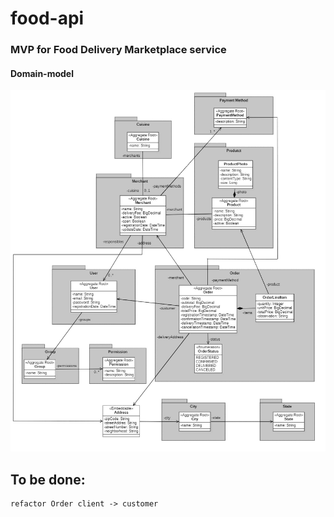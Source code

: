 # food-api
### MVP for Food Delivery Marketplace service

#### Domain-model
![img](./documentation/domain-model.jpg)

## To be done: 
    refactor Order client -> customer
